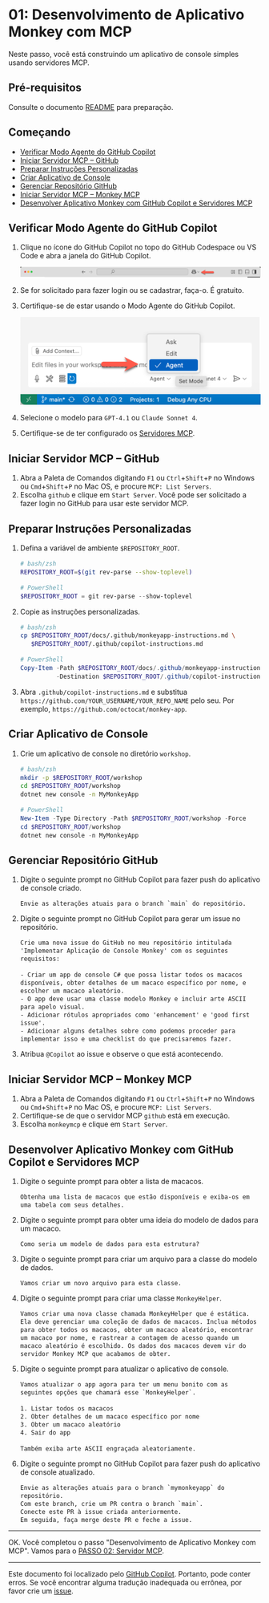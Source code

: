 # 01: Desenvolvimento de Aplicativo Monkey com MCP

Neste passo, você está construindo um aplicativo de console simples usando servidores MCP.

## Pré-requisitos

Consulte o documento [README](../README.md#pré-requisitos) para preparação.

## Começando

- [Verificar Modo Agente do GitHub Copilot](#verificar-modo-agente-do-github-copilot)
- [Iniciar Servidor MCP – GitHub](#iniciar-servidor-mcp--github)
- [Preparar Instruções Personalizadas](#preparar-instruções-personalizadas)
- [Criar Aplicativo de Console](#criar-aplicativo-de-console)
- [Gerenciar Repositório GitHub](#gerenciar-repositório-github)
- [Iniciar Servidor MCP – Monkey MCP](#iniciar-servidor-mcp--monkey-mcp)
- [Desenvolver Aplicativo Monkey com GitHub Copilot e Servidores MCP](#desenvolver-aplicativo-monkey-com-github-copilot-e-servidores-mcp)

## Verificar Modo Agente do GitHub Copilot

1. Clique no ícone do GitHub Copilot no topo do GitHub Codespace ou VS Code e abra a janela do GitHub Copilot.

   ![Abrir GitHub Copilot Chat](./images/setup-01.png)

1. Se for solicitado para fazer login ou se cadastrar, faça-o. É gratuito.
1. Certifique-se de estar usando o Modo Agente do GitHub Copilot.

   ![Modo Agente do GitHub Copilot](./images/setup-02.png)

1. Selecione o modelo para `GPT-4.1` ou `Claude Sonnet 4`.
1. Certifique-se de ter configurado os [Servidores MCP](./00-setup.md#configurar-servidores-mcp).

## Iniciar Servidor MCP &ndash; GitHub

1. Abra a Paleta de Comandos digitando `F1` ou `Ctrl`+`Shift`+`P` no Windows ou `Cmd`+`Shift`+`P` no Mac OS, e procure `MCP: List Servers`.
1. Escolha `github` e clique em `Start Server`. Você pode ser solicitado a fazer login no GitHub para usar este servidor MCP.

## Preparar Instruções Personalizadas

1. Defina a variável de ambiente `$REPOSITORY_ROOT`.

   ```bash
   # bash/zsh
   REPOSITORY_ROOT=$(git rev-parse --show-toplevel)
   ```

   ```powershell
   # PowerShell
   $REPOSITORY_ROOT = git rev-parse --show-toplevel
   ```

1. Copie as instruções personalizadas.

    ```bash
    # bash/zsh
    cp $REPOSITORY_ROOT/docs/.github/monkeyapp-instructions.md \
       $REPOSITORY_ROOT/.github/copilot-instructions.md
    ```

    ```powershell
    # PowerShell
    Copy-Item -Path $REPOSITORY_ROOT/docs/.github/monkeyapp-instructions.md `
              -Destination $REPOSITORY_ROOT/.github/copilot-instructions.md -Force
    ```

1. Abra `.github/copilot-instructions.md` e substitua `https://github.com/YOUR_USERNAME/YOUR_REPO_NAME` pelo seu. Por exemplo, `https://github.com/octocat/monkey-app`.

## Criar Aplicativo de Console

1. Crie um aplicativo de console no diretório `workshop`.

    ```bash
    # bash/zsh
    mkdir -p $REPOSITORY_ROOT/workshop
    cd $REPOSITORY_ROOT/workshop
    dotnet new console -n MyMonkeyApp
    ```

    ```powershell
    # PowerShell
    New-Item -Type Directory -Path $REPOSITORY_ROOT/workshop -Force
    cd $REPOSITORY_ROOT/workshop
    dotnet new console -n MyMonkeyApp
    ```

## Gerenciar Repositório GitHub

1. Digite o seguinte prompt no GitHub Copilot para fazer push do aplicativo de console criado.

    ```text
    Envie as alterações atuais para o branch `main` do repositório.
    ```

1. Digite o seguinte prompt no GitHub Copilot para gerar um issue no repositório.

    ```text
    Crie uma nova issue do GitHub no meu repositório intitulada 'Implementar Aplicação de Console Monkey' com os seguintes requisitos:
    
    - Criar um app de console C# que possa listar todos os macacos disponíveis, obter detalhes de um macaco específico por nome, e escolher um macaco aleatório.
    - O app deve usar uma classe modelo Monkey e incluir arte ASCII para apelo visual.
    - Adicionar rótulos apropriados como 'enhancement' e 'good first issue'.
    - Adicionar alguns detalhes sobre como podemos proceder para implementar isso e uma checklist do que precisaremos fazer.
    ```

1. Atribua `@Copilot` ao issue e observe o que está acontecendo.

## Iniciar Servidor MCP &ndash; Monkey MCP

1. Abra a Paleta de Comandos digitando `F1` ou `Ctrl`+`Shift`+`P` no Windows ou `Cmd`+`Shift`+`P` no Mac OS, e procure `MCP: List Servers`.
1. Certifique-se de que o servidor MCP `github` está em execução.
1. Escolha `monkeymcp` e clique em `Start Server`.

## Desenvolver Aplicativo Monkey com GitHub Copilot e Servidores MCP

1. Digite o seguinte prompt para obter a lista de macacos.

    ```text
    Obtenha uma lista de macacos que estão disponíveis e exiba-os em uma tabela com seus detalhes.
    ```

1. Digite o seguinte prompt para obter uma ideia do modelo de dados para um macaco.

    ```text
    Como seria um modelo de dados para esta estrutura?
    ```

1. Digite o seguinte prompt para criar um arquivo para a classe do modelo de dados.

    ```text
    Vamos criar um novo arquivo para esta classe.
    ```

1. Digite o seguinte prompt para criar uma classe `MonkeyHelper`.

    ```text
    Vamos criar uma nova classe chamada MonkeyHelper que é estática. Ela deve gerenciar uma coleção de dados de macacos. Inclua métodos para obter todos os macacos, obter um macaco aleatório, encontrar um macaco por nome, e rastrear a contagem de acesso quando um macaco aleatório é escolhido. Os dados dos macacos devem vir do servidor Monkey MCP que acabamos de obter.
    ```

1. Digite o seguinte prompt para atualizar o aplicativo de console.

    ```text
    Vamos atualizar o app agora para ter um menu bonito com as seguintes opções que chamará esse `MonkeyHelper`.
    
    1. Listar todos os macacos
    2. Obter detalhes de um macaco específico por nome
    3. Obter um macaco aleatório
    4. Sair do app

    Também exiba arte ASCII engraçada aleatoriamente.
    ```

1. Digite o seguinte prompt no GitHub Copilot para fazer push do aplicativo de console atualizado.

    ```text
    Envie as alterações atuais para o branch `mymonkeyapp` do repositório.
    Com este branch, crie um PR contra o branch `main`.
    Conecte este PR à issue criada anteriormente.
    Em seguida, faça merge deste PR e feche a issue.
    ```

---

OK. Você completou o passo "Desenvolvimento de Aplicativo Monkey com MCP". Vamos para o [PASSO 02: Servidor MCP](./02-mcp-server.md).

---

Este documento foi localizado pelo [GitHub Copilot](https://docs.github.com/copilot/about-github-copilot/what-is-github-copilot). Portanto, pode conter erros. Se você encontrar alguma tradução inadequada ou errônea, por favor crie um [issue](../../../../../issues).